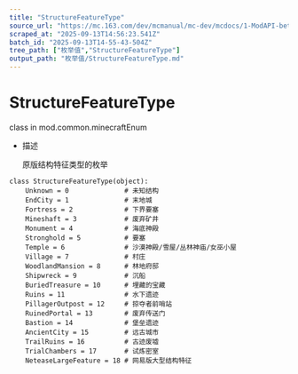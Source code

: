 ```yaml
---
title: "StructureFeatureType"
source_url: "https://mc.163.com/dev/mcmanual/mc-dev/mcdocs/1-ModAPI-beta/%E6%9E%9A%E4%B8%BE%E5%80%BC/StructureFeatureType.html"
scraped_at: "2025-09-13T14:56:23.541Z"
batch_id: "2025-09-13T14-55-43-504Z"
tree_path: ["枚举值","StructureFeatureType"]
output_path: "枚举值/StructureFeatureType.md"
---
```


#  StructureFeatureType

class in mod.common.minecraftEnum

*   描述
    
    原版结构特征类型的枚举
    

```
class StructureFeatureType(object):
	Unknown = 0				 # 未知结构
	EndCity = 1				 # 末地城
	Fortress = 2			 # 下界要塞
	Mineshaft = 3			 # 废弃矿井
	Monument = 4			 # 海底神殿
	Stronghold = 5			 # 要塞
	Temple = 6				 # 沙漠神殿/雪屋/丛林神庙/女巫小屋
	Village = 7				 # 村庄
	WoodlandMansion = 8		 # 林地府邸
	Shipwreck = 9			 # 沉船
	BuriedTreasure = 10		 # 埋藏的宝藏
	Ruins = 11				 # 水下遗迹
	PillagerOutpost = 12	 # 掠夺者前哨站
	RuinedPortal = 13		 # 废弃传送门
	Bastion = 14			 # 堡垒遗迹
	AncientCity = 15         # 远古城市
	TrailRuins = 16          # 古迹废墟
	TrialChambers = 17		 # 试炼密室
	NeteaseLargeFeature = 18 # 网易版大型结构特征


```